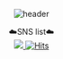 <div align="center">
  
  ![header](https://capsule-render.vercel.app/api?type=waving&height=280&color=gradient&customColorList=1,2,2,5,30&text=welcome!&fontAlignY=40)
</div>
<div align="center">

  ☁️SNS list☁️<br/>
  <a href="https://www.notion.so/87152dd202f7436db1bfebd9b20ac04e?v=f0466632631840919205579edd7596a6&pvs=4" target="_blank"><img src="https://img.shields.io/badge/Notion-000000?style=flat-square&logo=Notion&logoColor=white"/>
  [![Hits](https://hits.seeyoufarm.com/api/count/incr/badge.svg?url=https%3A%2F%2Fgithub.com%2Fsongjuu&count_bg=%23FF84EC&title_bg=%23555555&icon=&icon_color=%23E7E7E7&title=hits&edge_flat=false)](https://hits.seeyoufarm.com)
</div>

